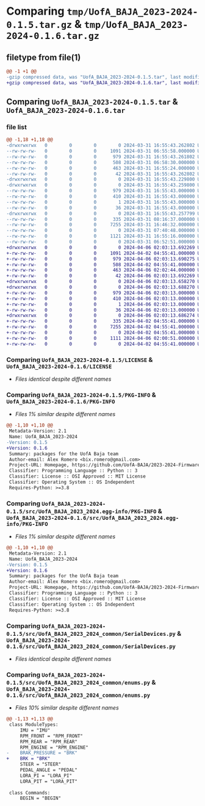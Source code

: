 # Comparing `tmp/UofA_BAJA_2023-2024-0.1.5.tar.gz` & `tmp/UofA_BAJA_2023-2024-0.1.6.tar.gz`

## filetype from file(1)

```diff
@@ -1 +1 @@
-gzip compressed data, was "UofA_BAJA_2023-2024-0.1.5.tar", last modified: Sun Mar 31 16:55:43 2024, max compression
+gzip compressed data, was "UofA_BAJA_2023-2024-0.1.6.tar", last modified: Sat Apr  6 02:03:13 2024, max compression
```

## Comparing `UofA_BAJA_2023-2024-0.1.5.tar` & `UofA_BAJA_2023-2024-0.1.6.tar`

### file list

```diff
@@ -1,18 +1,18 @@
-drwxrwxrwx   0        0        0        0 2024-03-31 16:55:43.262802 UofA_BAJA_2023-2024-0.1.5/
--rw-rw-rw-   0        0        0     1091 2024-03-31 06:55:58.000000 UofA_BAJA_2023-2024-0.1.5/LICENSE
--rw-rw-rw-   0        0        0      979 2024-03-31 16:55:43.261802 UofA_BAJA_2023-2024-0.1.5/PKG-INFO
--rw-rw-rw-   0        0        0      508 2024-03-31 06:58:30.000000 UofA_BAJA_2023-2024-0.1.5/README.md
--rw-rw-rw-   0        0        0      463 2024-03-31 16:55:24.000000 UofA_BAJA_2023-2024-0.1.5/pyproject.toml
--rw-rw-rw-   0        0        0       42 2024-03-31 16:55:43.262802 UofA_BAJA_2023-2024-0.1.5/setup.cfg
-drwxrwxrwx   0        0        0        0 2024-03-31 16:55:43.229800 UofA_BAJA_2023-2024-0.1.5/src/
-drwxrwxrwx   0        0        0        0 2024-03-31 16:55:43.259800 UofA_BAJA_2023-2024-0.1.5/src/UofA_BAJA_2023_2024.egg-info/
--rw-rw-rw-   0        0        0      979 2024-03-31 16:55:43.000000 UofA_BAJA_2023-2024-0.1.5/src/UofA_BAJA_2023_2024.egg-info/PKG-INFO
--rw-rw-rw-   0        0        0      410 2024-03-31 16:55:43.000000 UofA_BAJA_2023-2024-0.1.5/src/UofA_BAJA_2023_2024.egg-info/SOURCES.txt
--rw-rw-rw-   0        0        0        1 2024-03-31 16:55:43.000000 UofA_BAJA_2023-2024-0.1.5/src/UofA_BAJA_2023_2024.egg-info/dependency_links.txt
--rw-rw-rw-   0        0        0       36 2024-03-31 16:55:43.000000 UofA_BAJA_2023-2024-0.1.5/src/UofA_BAJA_2023_2024.egg-info/top_level.txt
-drwxrwxrwx   0        0        0        0 2024-03-31 16:55:43.257799 UofA_BAJA_2023-2024-0.1.5/src/UofA_BAJA_2023_2024_common/
--rw-rw-rw-   0        0        0      335 2024-03-31 08:16:37.000000 UofA_BAJA_2023-2024-0.1.5/src/UofA_BAJA_2023_2024_common/Messages.py
--rw-rw-rw-   0        0        0     7255 2024-03-31 16:46:32.000000 UofA_BAJA_2023-2024-0.1.5/src/UofA_BAJA_2023_2024_common/SerialDevices.py
--rw-rw-rw-   0        0        0        0 2024-03-31 07:40:48.000000 UofA_BAJA_2023-2024-0.1.5/src/UofA_BAJA_2023_2024_common/__init__.py
--rw-rw-rw-   0        0        0     1121 2024-03-31 16:55:16.000000 UofA_BAJA_2023-2024-0.1.5/src/UofA_BAJA_2023_2024_common/enums.py
--rw-rw-rw-   0        0        0        0 2024-03-31 06:52:51.000000 UofA_BAJA_2023-2024-0.1.5/src/__init__.py
+drwxrwxrwx   0        0        0        0 2024-04-06 02:03:13.692269 UofA_BAJA_2023-2024-0.1.6/
+-rw-rw-rw-   0        0        0     1091 2024-04-02 04:55:41.000000 UofA_BAJA_2023-2024-0.1.6/LICENSE
+-rw-rw-rw-   0        0        0      979 2024-04-06 02:03:13.690275 UofA_BAJA_2023-2024-0.1.6/PKG-INFO
+-rw-rw-rw-   0        0        0      508 2024-04-02 04:55:41.000000 UofA_BAJA_2023-2024-0.1.6/README.md
+-rw-rw-rw-   0        0        0      463 2024-04-06 02:02:44.000000 UofA_BAJA_2023-2024-0.1.6/pyproject.toml
+-rw-rw-rw-   0        0        0       42 2024-04-06 02:03:13.692269 UofA_BAJA_2023-2024-0.1.6/setup.cfg
+drwxrwxrwx   0        0        0        0 2024-04-06 02:03:13.658270 UofA_BAJA_2023-2024-0.1.6/src/
+drwxrwxrwx   0        0        0        0 2024-04-06 02:03:13.688270 UofA_BAJA_2023-2024-0.1.6/src/UofA_BAJA_2023_2024.egg-info/
+-rw-rw-rw-   0        0        0      979 2024-04-06 02:03:13.000000 UofA_BAJA_2023-2024-0.1.6/src/UofA_BAJA_2023_2024.egg-info/PKG-INFO
+-rw-rw-rw-   0        0        0      410 2024-04-06 02:03:13.000000 UofA_BAJA_2023-2024-0.1.6/src/UofA_BAJA_2023_2024.egg-info/SOURCES.txt
+-rw-rw-rw-   0        0        0        1 2024-04-06 02:03:13.000000 UofA_BAJA_2023-2024-0.1.6/src/UofA_BAJA_2023_2024.egg-info/dependency_links.txt
+-rw-rw-rw-   0        0        0       36 2024-04-06 02:03:13.000000 UofA_BAJA_2023-2024-0.1.6/src/UofA_BAJA_2023_2024.egg-info/top_level.txt
+drwxrwxrwx   0        0        0        0 2024-04-06 02:03:13.686274 UofA_BAJA_2023-2024-0.1.6/src/UofA_BAJA_2023_2024_common/
+-rw-rw-rw-   0        0        0      335 2024-04-02 04:55:41.000000 UofA_BAJA_2023-2024-0.1.6/src/UofA_BAJA_2023_2024_common/Messages.py
+-rw-rw-rw-   0        0        0     7255 2024-04-02 04:55:41.000000 UofA_BAJA_2023-2024-0.1.6/src/UofA_BAJA_2023_2024_common/SerialDevices.py
+-rw-rw-rw-   0        0        0        0 2024-04-02 04:55:41.000000 UofA_BAJA_2023-2024-0.1.6/src/UofA_BAJA_2023_2024_common/__init__.py
+-rw-rw-rw-   0        0        0     1111 2024-04-06 02:00:51.000000 UofA_BAJA_2023-2024-0.1.6/src/UofA_BAJA_2023_2024_common/enums.py
+-rw-rw-rw-   0        0        0        0 2024-04-02 04:55:41.000000 UofA_BAJA_2023-2024-0.1.6/src/__init__.py
```

### Comparing `UofA_BAJA_2023-2024-0.1.5/LICENSE` & `UofA_BAJA_2023-2024-0.1.6/LICENSE`

 * *Files identical despite different names*

### Comparing `UofA_BAJA_2023-2024-0.1.5/PKG-INFO` & `UofA_BAJA_2023-2024-0.1.6/PKG-INFO`

 * *Files 1% similar despite different names*

```diff
@@ -1,10 +1,10 @@
 Metadata-Version: 2.1
 Name: UofA_BAJA_2023-2024
-Version: 0.1.5
+Version: 0.1.6
 Summary: packages for the UofA Baja team
 Author-email: Alex Romero <bix.romero@gmail.com>
 Project-URL: Homepage, https://github.com/UofA-BAJA/2023-2024-Firmware
 Classifier: Programming Language :: Python :: 3
 Classifier: License :: OSI Approved :: MIT License
 Classifier: Operating System :: OS Independent
 Requires-Python: >=3.8
```

### Comparing `UofA_BAJA_2023-2024-0.1.5/src/UofA_BAJA_2023_2024.egg-info/PKG-INFO` & `UofA_BAJA_2023-2024-0.1.6/src/UofA_BAJA_2023_2024.egg-info/PKG-INFO`

 * *Files 1% similar despite different names*

```diff
@@ -1,10 +1,10 @@
 Metadata-Version: 2.1
 Name: UofA_BAJA_2023-2024
-Version: 0.1.5
+Version: 0.1.6
 Summary: packages for the UofA Baja team
 Author-email: Alex Romero <bix.romero@gmail.com>
 Project-URL: Homepage, https://github.com/UofA-BAJA/2023-2024-Firmware
 Classifier: Programming Language :: Python :: 3
 Classifier: License :: OSI Approved :: MIT License
 Classifier: Operating System :: OS Independent
 Requires-Python: >=3.8
```

### Comparing `UofA_BAJA_2023-2024-0.1.5/src/UofA_BAJA_2023_2024_common/SerialDevices.py` & `UofA_BAJA_2023-2024-0.1.6/src/UofA_BAJA_2023_2024_common/SerialDevices.py`

 * *Files identical despite different names*

### Comparing `UofA_BAJA_2023-2024-0.1.5/src/UofA_BAJA_2023_2024_common/enums.py` & `UofA_BAJA_2023-2024-0.1.6/src/UofA_BAJA_2023_2024_common/enums.py`

 * *Files 10% similar despite different names*

```diff
@@ -1,13 +1,13 @@
 class ModuleTypes:
     IMU = "IMU"
     RPM_FRONT = "RPM_FRONT"
     RPM_REAR = "RPM_REAR"
     RPM_ENGINE = "RPM_ENGINE"
-    BRAK_PRESSURE = "BRK"
+    BRK = "BRK"
     STEER = "STEER"
     PEDAL_ANGLE = "PEDAL"
     LORA_PI = "LORA_PI"
     LORA_PIT = "LORA_PIT"
 
 class Commands:
     BEGIN = "BEGIN"
```

